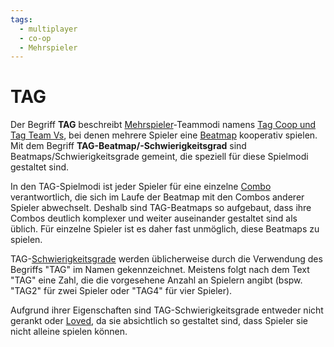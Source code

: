 ```yaml
---
tags:
  - multiplayer
  - co-op
  - Mehrspieler
---
```


# TAG

Der Begriff **TAG** beschreibt [Mehrspieler](/wiki/Client/Interface/Multiplayer)-Teammodi namens [Tag Coop und Tag Team Vs](/wiki/Client/Interface/Multiplayer), bei denen mehrere Spieler eine [Beatmap](/wiki/Beatmap) kooperativ spielen. Mit dem Begriff **TAG-Beatmap/-Schwierigkeitsgrad** sind Beatmaps/Schwierigkeitsgrade gemeint, die speziell für diese Spielmodi gestaltet sind.

In den TAG-Spielmodi ist jeder Spieler für eine einzelne [Combo](/wiki/Beatmapping/Combo) verantwortlich, die sich im Laufe der Beatmap mit den Combos anderer Spieler abwechselt. Deshalb sind TAG-Beatmaps so aufgebaut, dass ihre Combos deutlich komplexer und weiter auseinander gestaltet sind als üblich. Für einzelne Spieler ist es daher fast unmöglich, diese Beatmaps zu spielen.

TAG-[Schwierigkeitsgrade](/wiki/Beatmap/Difficulty) werden üblicherweise durch die Verwendung des Begriffs "TAG" im Namen gekennzeichnet. Meistens folgt nach dem Text "TAG" eine Zahl, die die vorgesehene Anzahl an Spielern angibt (bspw. "TAG2" für zwei Spieler oder "TAG4" für vier Spieler).

Aufgrund ihrer Eigenschaften sind TAG-Schwierigkeitsgrade entweder nicht gerankt oder [Loved](/wiki/Beatmap/Category#loved), da sie absichtlich so gestaltet sind, dass Spieler sie nicht alleine spielen können.
